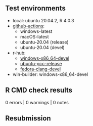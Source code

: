 ## Test environments

* local: ubuntu 20.04.2, R 4.0.3
* [github-actions][gh_act]:
    * windows-latest
    * macOS-latest
    * ubuntu-20.04 (release)
    * ubuntu-20.04 (devel)
* r-hub: 
    * [windows-x86_64-devel][rhub_win]
    * [ubuntu-gcc-release][rhub_ubu]
    * [fedora-clang-devel][rhub_fed]
* win-builder: windows-x86_64-devel

## R CMD check results

0 errors | 0 warnings | 0 notes

## Resubmission

<!-- links: start -->
[gh_act]: https://github.com/kiernann/gluedown/actions
[rhub_win]: https://builder.r-hub.io/status/gluedown_1.0.4.tar.gz-d803fb486c644b2fbcb7d62ca5b1d405
[rhub_ubu]: https://builder.r-hub.io/status/gluedown_1.0.4.tar.gz-17912d7e2d5f46098b4ebf2755096ffd
[rhub_fed]: https://builder.r-hub.io/status/gluedown_1.0.4.tar.gz-0d4589b34c1648e58a641fcb1c1044e4
<!-- links: end -->
